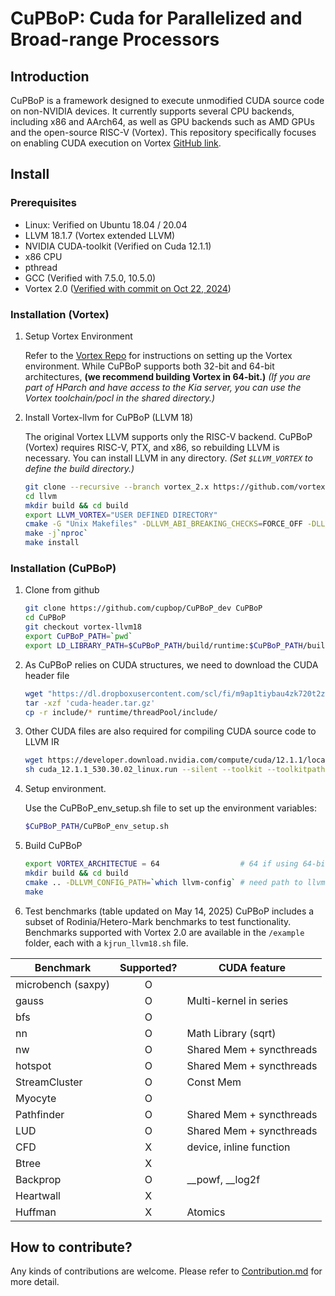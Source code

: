 # CuPBoP: Cuda for Parallelized and Broad-range Processors

## Introduction

CuPBoP is a framework designed to execute unmodified CUDA source code on non-NVIDIA devices. It currently supports several CPU backends, including x86 and AArch64, as well as GPU backends such as AMD GPUs and the open-source RISC-V (Vortex). This repository specifically focuses on enabling CUDA execution on Vortex [GitHub link](https://github.com/vortexgpgpu/vortex).

## Install

### Prerequisites

- Linux: Verified on Ubuntu 18.04 / 20.04
- LLVM 18.1.7 (Vortex extended LLVM)
- NVIDIA CUDA-toolkit (Verified on Cuda 12.1.1)
- x86 CPU
- pthread
- GCC (Verified with 7.5.0, 10.5.0)
- Vortex 2.0 ([Verified with commit on Oct 22, 2024](https://github.com/vortexgpgpu/vortex/tree/3a3bb7b70a395a6f96a2bfe657bc724186565fe0))

### Installation (Vortex)

1. Setup Vortex Environment 

   Refer to the [Vortex Repo](https://github.com/vortexgpgpu/vortex) for instructions on setting up the Vortex environment. While CuPBoP supports both 32-bit and 64-bit architectures, **(we recommend building Vortex in 64-bit.)** 
   *(If you are part of HParch and have access to the Kia server, you can use the Vortex toolchain/pocl in the shared directory.)*

2. Install Vortex-llvm for CuPBoP (LLVM 18)

   The original Vortex LLVM supports only the RISC-V backend. CuPBoP (Vortex) requires RISC-V, PTX, and x86, so rebuilding LLVM is necessary. You can install LLVM in any directory. *(Set `$LLVM_VORTEX` to define the build directory.)*
   ```bash
   git clone --recursive --branch vortex_2.x https://github.com/vortexgpgpu/llvm.git llvm-vortex-with-cuda
   cd llvm
   mkdir build && cd build
   export LLVM_VORTEX="USER DEFINED DIRECTORY"
   cmake -G "Unix Makefiles" -DLLVM_ABI_BREAKING_CHECKS=FORCE_OFF -DLLVM_INCLUDE_EXAMPLES=OFF -DLLVM_INCLUDE_TESTS=OFF -DCMAKE_BUILD_TYPE=Release -DLLVM_ENABLE_PROJECTS="clang" -DCMAKE_INSTALL_PREFIX=$LLVM_VORTEX -DDEFAULT_SYSROOT=$RISCV_TOOLCHAIN_PATH/riscv32-unknown-elf -DLLVM_DEFAULT_TARGET_TRIPLE="riscv32-unknown-elf" -DLLVM_TARGETS_TO_BUILD="X86;RISCV;NVPTX" ../llvm
   make -j`nproc`
   make install
   ```

### Installation (CuPBoP)



1. Clone from github

   ```bash
   git clone https://github.com/cupbop/CuPBoP_dev CuPBoP
   cd CuPBoP
   git checkout vortex-llvm18
   export CuPBoP_PATH=`pwd`
   export LD_LIBRARY_PATH=$CuPBoP_PATH/build/runtime:$CuPBoP_PATH/build/runtime/threadPool:$LD_LIBRARY_PATH
   ```
 
2. As CuPBoP relies on CUDA structures, we need to download the CUDA header file

   ```bash
   wget "https://dl.dropboxusercontent.com/scl/fi/m9ap1tiybau4zk720t2z7/cuda-header.tar.gz?rlkey=zmdpst5l66t48ywrbtkj426nu&st=luao6zy7" -O cuda-header.tar.gz
   tar -xzf 'cuda-header.tar.gz'
   cp -r include/* runtime/threadPool/include/
   ```

3. Other CUDA files are also required for compiling CUDA source code to LLVM IR

   ```bash
   wget https://developer.download.nvidia.com/compute/cuda/12.1.1/local_installers/cuda_12.1.1_530.30.02_linux.run
   sh cuda_12.1.1_530.30.02_linux.run --silent --toolkit --toolkitpath=$CuPBoP_PATH/cuda-12.1
   ```

4. Setup environment. 

   Use the CuPBoP_env_setup.sh file to set up the environment variables:
   ```bash
   $CuPBoP_PATH/CuPBoP_env_setup.sh 
   ```

5. Build CuPBoP

   ```bash
   export VORTEX_ARCHITECTUE = 64                  # 64 if using 64-bit vortex
   mkdir build && cd build
   cmake .. -DLLVM_CONFIG_PATH=`which llvm-config` # need path to llvm-config
   make
   ```

6.	Test benchmarks (table updated on May 14, 2025)
   CuPBoP includes a subset of Rodinia/Hetero-Mark benchmarks to test functionality. Benchmarks supported with Vortex 2.0 are available in the `/example` folder, each with a `kjrun_llvm18.sh` file.

   <div align="center">

   | Benchmark       | Supported? | CUDA feature             |
   |------------------|:----------:|--------------------------|
   | microbench (saxpy) |     O      |                          |
   | gauss           |     O      | Multi-kernel in series    |
   | bfs             |     O      |                          |
   | nn              |     O      | Math Library (sqrt)       |
   | nw              |     O      | Shared Mem + syncthreads  |
   | hotspot         |     O      | Shared Mem + syncthreads  |
   | StreamCluster   |     O      | Const Mem                |
   | Myocyte         |     O      |                          |
   | Pathfinder      |     O      | Shared Mem + syncthreads  |
   | LUD             |     O      | Shared Mem + syncthreads  |
   | CFD             |     X      | device, inline function   |
   | Btree           |     X      |                          |
   | Backprop        |     O      | __powf, __log2f          |
   | Heartwall       |     X      |                          |
   | Huffman         |     X      | Atomics                  |


   </div>
   


## How to contribute?

Any kinds of contributions are welcome.
Please refer to [Contribution.md](./CONTRIBUTING.md) for more detail.
